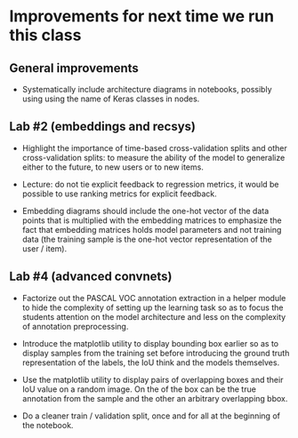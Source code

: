 # Improvements for next time we run this class



## General improvements

- Systematically include architecture diagrams in notebooks,
  possibly using using the name of Keras classes in nodes.


## Lab #2 (embeddings and recsys)

- Highlight the importance of time-based cross-validation splits and
  other cross-validation splits: to measure the ability of the model to
  generalize either to the future, to new users or to new items.

- Lecture: do not tie explicit feedback to regression metrics, it would
  be possible to use ranking metrics for explicit feedback.

- Embedding diagrams should include the one-hot vector of the data
  points that is multiplied with the embedding matrices to emphasize the
  fact that embedding matrices holds model parameters and not training
  data (the training sample is the one-hot vector representation of the
  user / item).

## Lab #4 (advanced convnets)

- Factorize out the PASCAL VOC annotation extraction in a helper module
  to hide the complexity of setting up the learning task so as to focus
  the students attention on the model architecture and less on the
  complexity of annotation preprocessing.

- Introduce the matplotlib utility to display bounding box earlier so as
  to display samples from the training set before introducing the ground
  truth representation of the labels, the IoU think and the models
  themselves.

- Use the matplotlib utility to display pairs of overlapping boxes and
  their IoU value on a random image. On the of the box can be the true
  annotation from the sample and the other an arbitrary overlapping
  bbox.

- Do a cleaner train / validation split, once and for all at the
  beginning of the notebook.


